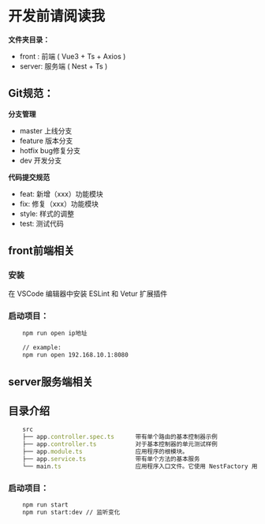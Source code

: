 # 开发前请阅读我


**文件夹目录：**

- front : 前端 ( Vue3 + Ts + Axios )
- server: 服务端 ( Nest + Ts )

## Git规范：

**分支管理**

- master  上线分支
- feature 版本分支
- hotfix  bug修复分支
- dev     开发分支


**代码提交规范**

- feat:  新增（xxx）功能模块
- fix:   修复（xxx）功能模块
- style: 样式的调整
- test:  测试代码



## front前端相关

### 安装

在 VSCode 编辑器中安装 ESLint 和 Vetur 扩展插件

### 启动项目：

```cmd
    npm run open ip地址
    
    // example:
    npm run open 192.168.10.1:8080
```


## server服务端相关

## 目录介绍

```javascript
    src
    ├── app.controller.spec.ts      带有单个路由的基本控制器示例
    ├── app.controller.ts           对于基本控制器的单元测试样例
    ├── app.module.ts               应用程序的根模块。
    ├── app.service.ts              带有单个方法的基本服务
    └── main.ts                     应用程序入口文件。它使用 NestFactory 用来创建 Nest 应用实例。
```

### 启动项目：

```cmd
    npm run start
    npm run start:dev // 监听变化
```